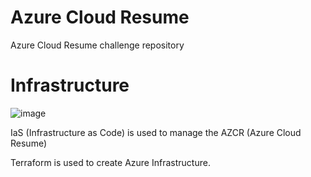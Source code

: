 # Azure Cloud Resume 
Azure Cloud Resume challenge repository 


# Infrastructure

![image](https://github.com/deucemania/cloud-resume-challenge/assets/47064623/2c5d7d35-c1de-48ee-b880-5d1393084304)

IaS (Infrastructure as Code) is used to manage the AZCR (Azure Cloud Resume)

Terraform is used to create Azure Infrastructure. 

